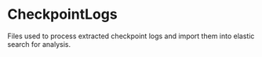 # CheckpointLogs
Files used to process extracted checkpoint logs and import them into elastic search for analysis.
